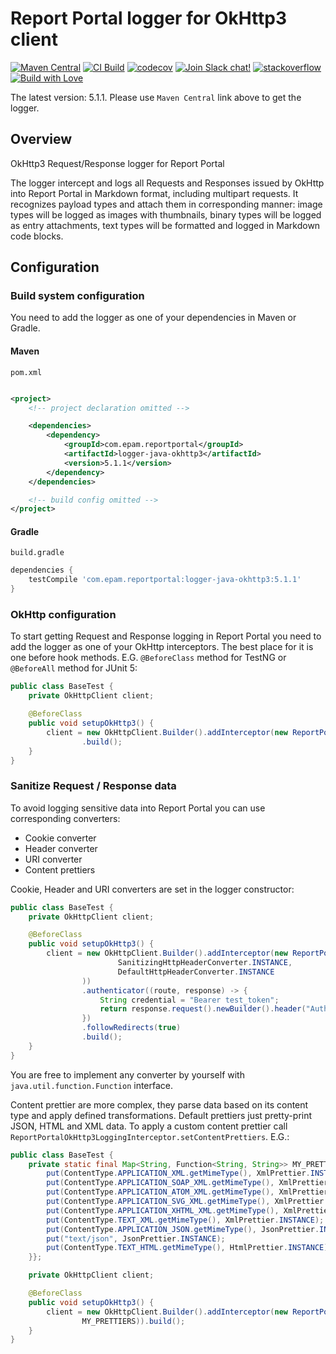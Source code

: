 # Report Portal logger for OkHttp3 client

[![Maven Central](https://img.shields.io/maven-central/v/com.epam.reportportal/logger-java-okhttp3.svg?label=Maven%20Central)](https://central.sonatype.com/artifact/com.epam.reportportal/logger-java-okhttp3)
[![CI Build](https://github.com/reportportal/logger-java-okhttp3/actions/workflows/ci.yml/badge.svg)](https://github.com/reportportal/logger-java-okhttp3/actions/workflows/ci.yml)
[![codecov](https://codecov.io/gh/reportportal/logger-java-okhttp3/branch/develop/graph/badge.svg?token=M2J13Z075Y)](https://codecov.io/gh/reportportal/logger-java-okhttp3)
[![Join Slack chat!](https://slack.epmrpp.reportportal.io/badge.svg)](https://slack.epmrpp.reportportal.io/)
[![stackoverflow](https://img.shields.io/badge/reportportal-stackoverflow-orange.svg?style=flat)](http://stackoverflow.com/questions/tagged/reportportal)
[![Build with Love](https://img.shields.io/badge/build%20with-❤%EF%B8%8F%E2%80%8D-lightgrey.svg)](http://reportportal.io?style=flat)

The latest version: 5.1.1. Please use `Maven Central` link above to get the logger.

## Overview

OkHttp3 Request/Response logger for Report Portal

The logger intercept and logs all Requests and Responses issued by OkHttp into Report Portal in Markdown format,
including multipart requests. It recognizes payload types and attach them in corresponding manner: image types will be
logged as images with thumbnails, binary types will be logged as entry attachments, text types will be formatted and
logged in Markdown code blocks.

## Configuration

### Build system configuration

You need to add the logger as one of your dependencies in Maven or Gradle.

#### Maven

`pom.xml`

```xml

<project>
    <!-- project declaration omitted -->

    <dependencies>
        <dependency>
            <groupId>com.epam.reportportal</groupId>
            <artifactId>logger-java-okhttp3</artifactId>
            <version>5.1.1</version>
        </dependency>
    </dependencies>

    <!-- build config omitted -->
</project>
```

#### Gradle

`build.gradle`

```groovy
dependencies {
    testCompile 'com.epam.reportportal:logger-java-okhttp3:5.1.1'
}
```

### OkHttp configuration

To start getting Request and Response logging in Report Portal you need to add the logger as one of your OkHttp
interceptors. The best place for it is one before hook methods. E.G. `@BeforeClass` method for TestNG or `@BeforeAll`
method for JUnit 5:

```java
public class BaseTest {
	private OkHttpClient client;

	@BeforeClass
	public void setupOkHttp3() {
		client = new OkHttpClient.Builder().addInterceptor(new ReportPortalOkHttp3LoggingInterceptor(LogLevel.INFO))
				.build();
	}
}
```

### Sanitize Request / Response data

To avoid logging sensitive data into Report Portal you can use corresponding converters:

* Cookie converter
* Header converter
* URI converter
* Content prettiers

Cookie, Header and URI converters are set in the logger constructor:

```java
public class BaseTest {
	private OkHttpClient client;

	@BeforeClass
	public void setupOkHttp3() {
		client = new OkHttpClient.Builder().addInterceptor(new ReportPortalOkHttp3LoggingInterceptor(LogLevel.INFO,
						SanitizingHttpHeaderConverter.INSTANCE,
						DefaultHttpHeaderConverter.INSTANCE
				))
				.authenticator((route, response) -> {
					String credential = "Bearer test_token";
					return response.request().newBuilder().header("Authorization", credential).build();
				})
				.followRedirects(true)
				.build();
	}
}
```

You are free to implement any converter by yourself with `java.util.function.Function` interface.

Content prettier are more complex, they parse data based on its content type and apply defined transformations. Default
prettiers just pretty-print JSON, HTML and XML data. To apply a custom content prettier call
`ReportPortalOkHttp3LoggingInterceptor.setContentPrettiers`.
E.G.:

```java
public class BaseTest {
	private static final Map<String, Function<String, String>> MY_PRETTIERS = new HashMap<String, Function<String, String>>() {{
		put(ContentType.APPLICATION_XML.getMimeType(), XmlPrettier.INSTANCE);
		put(ContentType.APPLICATION_SOAP_XML.getMimeType(), XmlPrettier.INSTANCE);
		put(ContentType.APPLICATION_ATOM_XML.getMimeType(), XmlPrettier.INSTANCE);
		put(ContentType.APPLICATION_SVG_XML.getMimeType(), XmlPrettier.INSTANCE);
		put(ContentType.APPLICATION_XHTML_XML.getMimeType(), XmlPrettier.INSTANCE);
		put(ContentType.TEXT_XML.getMimeType(), XmlPrettier.INSTANCE);
		put(ContentType.APPLICATION_JSON.getMimeType(), JsonPrettier.INSTANCE);
		put("text/json", JsonPrettier.INSTANCE);
		put(ContentType.TEXT_HTML.getMimeType(), HtmlPrettier.INSTANCE);
	}};

	private OkHttpClient client;

	@BeforeClass
	public void setupOkHttp3() {
		client = new OkHttpClient.Builder().addInterceptor(new ReportPortalOkHttp3LoggingInterceptor(LogLevel.INFO).setContentPrettiers(
				MY_PRETTIERS)).build();
	}
}
```
